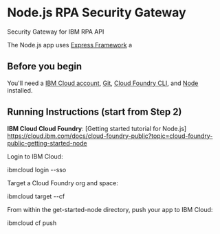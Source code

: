# Node.js RPA Security Gateway
Security Gateway for IBM RPA API

The Node.js app uses [Express Framework](https://expressjs.com) a

## Before you begin

You'll need a [IBM Cloud account](https://console.ng.bluemix.net/registration/),
 [Git](https://git-scm.com/downloads),
[Cloud Foundry CLI](https://github.com/cloudfoundry/cli#downloads), and [Node](https://nodejs.org/en/) installed.



## Running Instructions (start from Step 2)

**IBM Cloud Cloud Foundry**: [Getting started tutorial for Node.js]
https://cloud.ibm.com/docs/cloud-foundry-public?topic=cloud-foundry-public-getting-started-node

Login to IBM Cloud:

ibmcloud login --sso

Target a Cloud Foundry org and space:

ibmcloud target --cf

From within the get-started-node directory, push your app to IBM Cloud:

ibmcloud cf push

